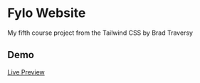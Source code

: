 # Fylo Website

My fifth course project from the Tailwind CSS by Brad Traversy

## Demo

[Live Preview](https://fylo-hassancodess.netlify.app/)
